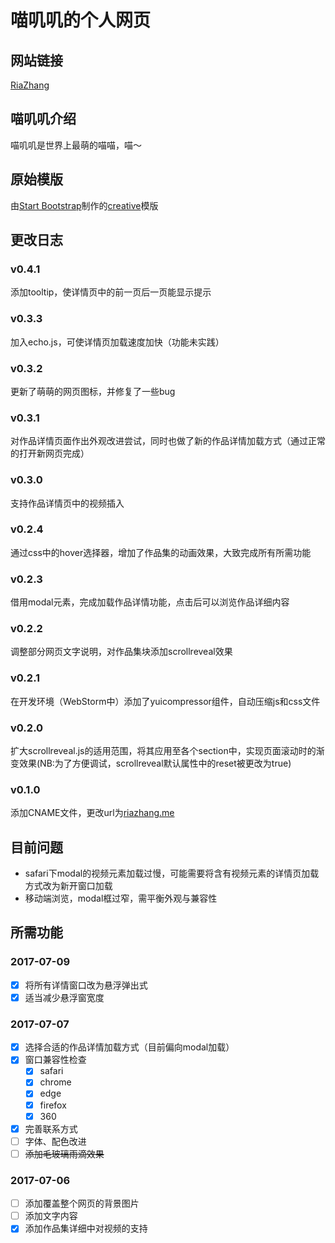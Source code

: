 # 喵叽叽的个人网页

## 网站链接
[RiaZhang](http://riazhang.me)

## 喵叽叽介绍
喵叽叽是世界上最萌的喵喵，喵～

## 原始模版
由[Start Bootstrap](http://startbootstrap.com/)制作的[creative](https://startbootstrap.com/template-overviews/creative/)模版

## 更改日志
### v0.4.1
添加tooltip，使详情页中的前一页后一页能显示提示
### v0.3.3
加入echo.js，可使详情页加载速度加快（功能未实践）
### v0.3.2
更新了萌萌的网页图标，并修复了一些bug
### v0.3.1
对作品详情页面作出外观改进尝试，同时也做了新的作品详情加载方式（通过正常的打开新网页完成）
### v0.3.0
支持作品详情页中的视频插入
### v0.2.4
通过css中的hover选择器，增加了作品集的动画效果，大致完成所有所需功能
### v0.2.3
借用modal元素，完成加载作品详情功能，点击后可以浏览作品详细内容
### v0.2.2
调整部分网页文字说明，对作品集块添加scrollreveal效果
### v0.2.1
在开发环境（WebStorm中）添加了yuicompressor组件，自动压缩js和css文件
### v0.2.0
扩大scrollreveal.js的适用范围，将其应用至各个section中，实现页面滚动时的渐变效果(NB:为了方便调试，scrollreveal默认属性中的reset被更改为true)
### v0.1.0
添加CNAME文件，更改url为[riazhang.me](http://riazhang.me)

## 目前问题
 - safari下modal的视频元素加载过慢，可能需要将含有视频元素的详情页加载方式改为新开窗口加载
 - 移动端浏览，modal框过窄，需平衡外观与兼容性

## 所需功能
### 2017-07-09
- [x] 将所有详情窗口改为悬浮弹出式
- [x] 适当减少悬浮窗宽度
### 2017-07-07
- [x] 选择合适的作品详情加载方式（目前偏向modal加载）
- [x] 窗口兼容性检查
  - [x] safari
  - [x] chrome
  - [x] edge
  - [x] firefox
  - [x] 360
- [x] 完善联系方式
- [ ] 字体、配色改进
- [ ] ~~添加毛玻璃雨滴效果~~

### 2017-07-06
- [ ] 添加覆盖整个网页的背景图片
- [ ] 添加文字内容
- [x] 添加作品集详细中对视频的支持